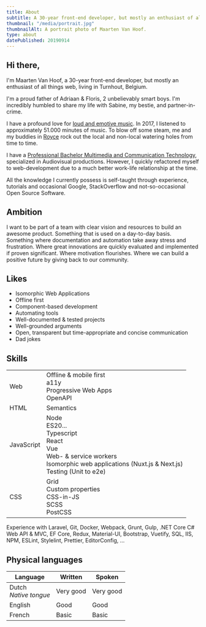 ```yaml
---
title: About
subtitle: A 30-year front-end developer, but mostly an enthusiast of all things web, living in Turnhout, Belgium.
thumbnail: "/media/portrait.jpg"
thumbnailAlt: A portrait photo of Maarten Van Hoof.
type: about
datePublished: 20190914
---
```


## Hi there,

I'm Maarten Van Hoof, a 30-year front-end developer, but mostly an enthusiast of all things web, living in Turnhout, Belgium.

I'm a proud father of Adriaan & Floris, 2 unbelievably smart boys. I'm incredibly humbled to share my life with Sabine, my bestie, and partner-in-crime.

I have a profound love for [loud and emotive music](https://open.spotify.com/user/116335225/playlist/1VXRoUysOyzh5Y0m82jjVI). In 2017, I listened to approximately 51.000 minutes of music. To blow off some steam, me and my buddies in [Royce](http://roycetheband.com) rock out the local and non-local watering holes from time to time.

I have a [Professional Bachelor Multimedia and Communication Technology](https://www.kdg.be/en/education/study-programmes-dutch/multimedia-and-communication-technology/multimedia-technology), specialized in Audiovisual productions. However, I quickly refactored myself to web-development due to a much better work-life relationship at the time.

All the knowledge I currently possess is self-taught through experience, tutorials and occasional Google, StackOverflow and not-so-occasional Open Source Software.


## Ambition
I want to be part of a team with clear vision and resources to build an awesome product. Something that is used on a day-to-day basis. Something where documentation and automation take away stress and frustration. Where great innovations are quickly evaluated and implemented if proven significant. Where motivation flourishes. Where we can build a positive future by giving back to our community.


## Likes
*   Isomorphic Web Applications
*   Offline first
*   Component-based development
*   Automating tools
*   Well-documented & tested projects
*   Well-grounded arguments
*   Open, transparent but time-appropriate and concise communication
*   Dad jokes


## Skills
<table>
	<tr>
		<td>Web</td>
		<td>
			Offline & mobile first <br/>
			a11y<br/>
			Progressive Web Apps <br/>
			OpenAPI
		</td>
	</tr>
	<tr>
		<td>HTML</td>
		<td>Semantics</td>
	</tr>
	<tr>
		<td>JavaScript</td>
		<td>
			Node <br/>
			ES20... <br/>
			Typescript <br/>
			React <br/>
			Vue <br/>
			Web- & service workers <br/>
			Isomorphic web applications (Nuxt.js & Next.js)<br/>
			Testing (Unit to e2e)
		</td>
	</tr>
	<tr>
		<td>CSS</td>
		<td>
			Grid <br/>
			Custom properties <br/>
			CSS-in-JS <br/>
			SCSS <br/>
			PostCSS
		</td>
	</tr>
</table>


Experience with Laravel, Git, Docker, Webpack, Grunt, Gulp, .NET Core C# Web API & MVC, EF Core, Redux, Material-UI, Bootstrap, Vuetify, SQL, IIS, NPM, ESLint, Stylelint, Prettier, EditorConfig, ...


## Physical languages
<table>
	<thead>
		<tr>
			<th>Language</th>
			<th>Written</th>
			<th>Spoken</th>
		</tr>
	</thead>
	<tbody>
		<tr>
			<td>
				Dutch  <br/>
				<em>Native tongue</em>
			</td>
			<td>Very good</td>
			<td>Very good</td>
		</tr>
		<tr>
			<td>English</td>
			<td>Good</td>
			<td>Good</td>
		</tr>
		<tr>
			<td>French</td>
			<td>Basic</td>
			<td>Basic</td>
		</tr>
	</tbody>
</table>











